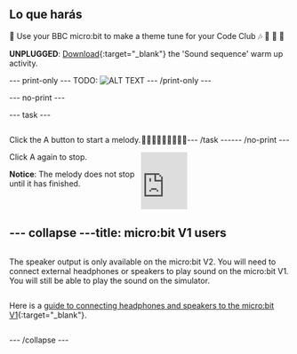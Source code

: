 ## Lo que harás

<!-- Jo test -->

🎼 Use your BBC micro:bit to make a theme tune for your Code Club 🎶 🥁 🎸 🎹

**UNPLUGGED**: [Download](resources/unplugged-sound-sequence.pdf){:target="_blank"} the 'Sound sequence' warm up activity.

\--- print-only ---
TODO:
![ALT TEXT](images/IMAGE.png)
\--- /print-only ---

\--- no-print ---

\--- task ---

<div style="display: flex; flex-wrap: wrap">
<div style="flex-basis: 200px; flex-grow: 1">

Click the A button to start a melody.

Click A again to stop.

**Notice**: The melody does not stop until it has finished.

</div>
<div>

🎼🎼🎼🎼🎼🎼🎼🎼🎼

<div style="position:relative;height:0;padding-bottom:125%;overflow:hidden;"><iframe style="position:absolute;top:0;left:0;width:100%;height:100%;" src="https://makecode.microbit.org/---run?id=S95780-80011-49234-87416" allowfullscreen="allowfullscreen" sandbox="allow-popups allow-forms allow-scripts allow-same-origin" frameborder="0"></iframe></div>

</div>

\--- /task ---

\--- /no-print ---

## --- collapse ---

## title: micro:bit V1 users

The speaker output is only available on the micro:bit V2. You will need to connect external headphones or speakers to play sound on the micro:bit V1. You will still be able to play the sound on the simulator.

Here is a [guide to connecting headphones and speakers to the micro:bit V1](https://makecode.microbit.org/projects/hack-your-headphones/make){:target="_blank"}.

\--- /collapse ---
